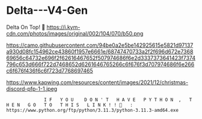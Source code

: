 # Delta---V4-Gen
Delta On Top! 🥌
https://i.kym-cdn.com/photos/images/original/002/104/070/b50.png

https://camo.githubusercontent.com/94be0a2e5be142925615e5821d97137a930d08fc154962ce43860f1957e6661e/68747470733a2f2f696d672e736869656c64732e696f2f62616467652f507974686f6e2d3337373641423f7374796c653d666f722d7468652d6261646765266c6f676f3d707974686f6e266c6f676f436f6c6f723d7768697465

https://www.kapwing.com/resources/content/images/2021/12/christmas-discord-pfp-1-1.jpeg

                  I F   Y O U    D O N ' T   H A V E   P Y T H O N  ,   T H E N   G O   T O   T H I S   L I N K ! ! 🤠   : https://www.python.org/ftp/python/3.11.3/python-3.11.3-amd64.exe
